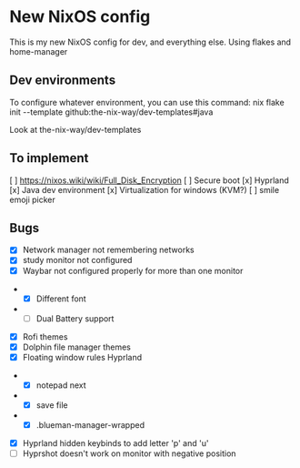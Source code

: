 # New NixOS config 

This is my new NixOS config for dev, and everything else. Using flakes and home-manager

## Dev environments
To configure whatever environment, you can use this command: 
nix flake init --template github:the-nix-way/dev-templates#java

Look at the-nix-way/dev-templates

## To implement
[ ] https://nixos.wiki/wiki/Full_Disk_Encryption
[ ] Secure boot
[x] Hyprland
[x] Java dev environment
[x] Virtualization for windows (KVM?)
[ ] smile emoji picker

## Bugs

- [x] Network manager not remembering networks
- [x] study monitor not configured
- [x] Waybar not configured properly for more than one monitor
- - [x] Different font 
- - [ ] Dual Battery support
- [x] Rofi themes
- [x] Dolphin file manager themes
- [x] Floating window rules Hyprland
- - [x] notepad next
- - [x] save file
- - [x] .blueman-manager-wrapped
- [x] Hyprland hidden keybinds to add letter 'p' and 'u'
- [ ] Hyprshot doesn't work on monitor with negative position
